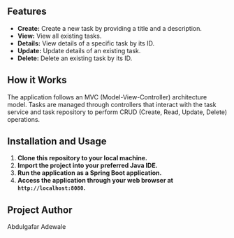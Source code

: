 ## Features

- **Create:** Create a new task by providing a title and a description.
- **View:** View all existing tasks.
- **Details:** View details of a specific task by its ID.
- **Update:** Update details of an existing task.
- **Delete:** Delete an existing task by its ID.

## How it Works

The application follows an MVC (Model-View-Controller) architecture model. Tasks are managed through controllers that interact with the task service and task repository to perform CRUD (Create, Read, Update, Delete) operations.

## Installation and Usage

1. **Clone this repository to your local machine.**
2. **Import the project into your preferred Java IDE.**
3. **Run the application as a Spring Boot application.**
4. **Access the application through your web browser at `http://localhost:8080`.**

## Project Author
Abdulgafar Adewale

